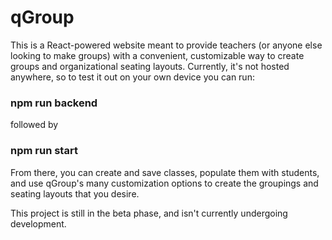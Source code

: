 # qGroup

This is a React-powered website meant to provide teachers (or anyone else looking to make groups) with a convenient, customizable way to create groups and organizational seating layouts. Currently, it's not hosted anywhere, so to test it out on your own device you can run:

### npm run backend

followed by 

### npm run start

From there, you can create and save classes, populate them with students, and use qGroup's many customization options to create the groupings and seating layouts that you desire. 

This project is still in the beta phase, and isn't currently undergoing development. 
